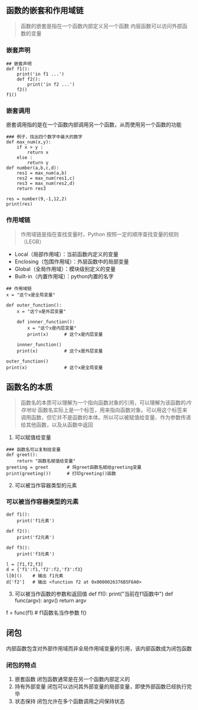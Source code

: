 ## 函数的嵌套和作用域链
> 函数的嵌套是指在一个函数内部定义另一个函数
内层函数可以访问外部函数的变量

### 嵌套声明
```
## 嵌套声明
def f1():
    print('in f1 ...')
    def f2():
        print('in f2 ...')
    f2()
f1()
```

### 嵌套调用
嵌套调用指的是在一个函数内部调用另一个函数，从而使用另一个函数的功能

```
### 例子，找出四个数字中最大的数字
def max_num(x,y):
    if x > y :
        return x
    else :
        return y
def number(a,b,c,d):
    res1 = max_num(a,b)
    res2 = max_num(res1,c)
    res3 = max_num(res2,d)
    return res3

res = number(9,-1,12,2)
print(res)
```

### 作用域链
> 作用域链是指在查找变量时，Python 按照一定的顺序查找变量的规则（LEGB）

- Local（局部作用域）：当前函数内定义的变量
- Enclosing（包围作用域）：外层函数中的局部变量
- Global（全局作用域）：模块级别定义的变量
- Built-in（内置作用域）：python内置的名字

```
## 作用域链
x = "这个x是全局变量"

def outer_function():
    x = "这个x是外层变量"
    
    def innner_function():
        x = "这个x是内层变量"
        print(x)      # 这个x是内层变量
    
    innner_function()
    print(x)          # 这个x是外层变量

outer_function()
print(x)              # 这个x是全局变量

```

## 函数名的本质
> 函数名的本质可以理解为一个指向函数对象的引用，可以理解为该函数的*内存地址*
函数名实际上是一个标签，用来指向函数对象。可以用这个标签来调用函数，但它并不是函数的本体。所以可以被赋值给变量、作为参数传递给其他函数，以及从函数中返回

1. 可以赋值给变量
```
### 函数名可以复制给变量
def greet():
    return "函数名赋值给变量"
greeting = greet       # 将greet函数名赋给greeting变量
print(greeting())      # 打印greeting()函数

```


2. 可以被当作容器类型的元素
### 可以被当作容器类型的元素
```
def f1():
    print('f1元素')

def f2():
    print('f2元素')

def f3():
    print('f3元素')

l = [f1,f2,f3]
d = {'f1':f1,'f2':f2,'f3':f3}
l[0]()    # 输出 f1元素
d['f2']   # 输出 <function f2 at 0x0000026376B5F6A0>

```
3. 可以被当作函数的参数和返回值
def f1():
    print("当前在f1函数中")
def func(argv):
    argv()
    return argv

f = func(f1)  # f1函数名当作参数
f()      



## 闭包
内部函数包含对外部作用域而非全局作用域变量的引用，该内部函数成为闭包函数

### 闭包的特点
1. 嵌套函数
闭包函数通常是在另一个函数内部定义的
2. 持有外部变量
闭包可以访问其外部变量的局部变量，即使外部函数已经执行完毕
3. 状态保持
闭包允许在多个函数调用之间保持状态

```

```